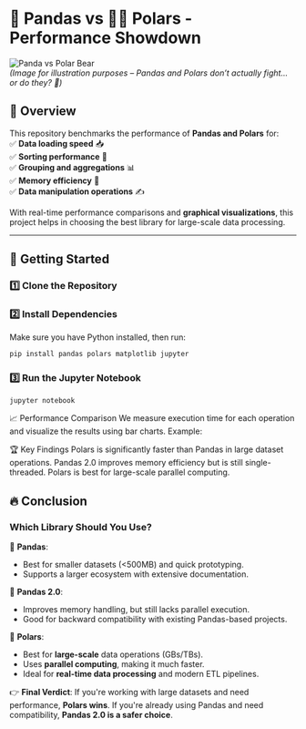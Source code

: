 # 🐼 Pandas vs 🐻‍❄️ Polars - Performance Showdown  

![Panda vs Polar Bear](https://upload.wikimedia.org/wikipedia/commons/thumb/3/35/Polar_bear_vs_panda.jpg/800px-Polar_bear_vs_panda.jpg)  
*(Image for illustration purposes – Pandas and Polars don’t actually fight... or do they? 🤔)*  

## 📌 Overview  
This repository benchmarks the performance of **Pandas and Polars** for:  
✅ **Data loading speed** 📥  
✅ **Sorting performance** 🔢  
✅ **Grouping and aggregations** 📊  
✅ **Memory efficiency** 🔧  
✅ **Data manipulation operations** ✍️  

With real-time performance comparisons and **graphical visualizations**, this project helps in choosing the best library for large-scale data processing.  

---

## 🚀 Getting Started  

### **1️⃣ Clone the Repository**  

### **2️⃣ Install Dependencies**  
Make sure you have Python installed, then run:

```python
pip install pandas polars matplotlib jupyter
```

### **3️⃣ Run the Jupyter Notebook** 
```python
jupyter notebook
```

📈 Performance Comparison
We measure execution time for each operation and visualize the results using bar charts. Example:




🏆 Key Findings
Polars is significantly faster than Pandas in large dataset operations.
Pandas 2.0 improves memory efficiency but is still single-threaded.
Polars is best for large-scale parallel computing.


## 🔥 Conclusion  

### **Which Library Should You Use?**  

📌 **Pandas**:  
- Best for smaller datasets (<500MB) and quick prototyping.  
- Supports a larger ecosystem with extensive documentation.  

📌 **Pandas 2.0**:  
- Improves memory handling, but still lacks parallel execution.  
- Good for backward compatibility with existing Pandas-based projects.  

📌 **Polars**:  
- Best for **large-scale** data operations (GBs/TBs).  
- Uses **parallel computing**, making it much faster.  
- Ideal for **real-time data processing** and modern ETL pipelines.  

👉 **Final Verdict**: If you're working with large datasets and need performance, **Polars wins**. If you're already using Pandas and need compatibility, **Pandas 2.0 is a safer choice**.  
